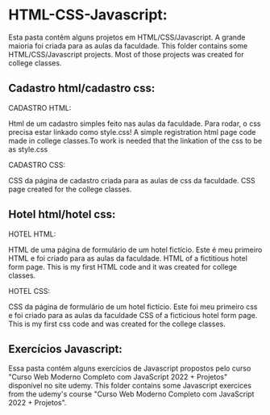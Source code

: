 # HTML-CSS-Javascript:

Esta pasta contêm alguns projetos em HTML/CSS/Javascript. A grande maioria foi criada para as aulas da faculdade.
This folder contains some HTML/CSS/Javascript projects. Most of those projects was created for college classes.

## Cadastro html/cadastro css:

CADASTRO HTML:

  Html de um cadastro simples feito nas aulas da faculdade. Para rodar, o css precisa estar linkado como style.css!
  A simple registration html page code made in college classes.To work   is needed that the linkation of the css to be as style.css

CADASTRO CSS:

  CSS da página de cadastro criada para as aulas de css da faculdade.
  CSS page created for the college classes.

## Hotel html/hotel css:

HOTEL HTML:

  HTML de uma página de formulário de um hotel fictício. Este é meu primeiro HTML e foi criado para as aulas da faculdade.
  HTML of a fictitious hotel form page. This is my first HTML code and it was created for college classes.
  
HOTEL CSS:

  CSS da página de formulário de um hotel fictício. Este foi meu primeiro css e foi criado para as aulas da faculdade 
  CSS of a ficticious hotel form page. This is my first css code and was created for the college classes.

## Exercícios Javascript:

  Essa pasta contém alguns exercícios de Javascript propostos pelo curso "Curso Web Moderno Completo com JavaScript 2022 + Projetos" disponível no site udemy.
  This folder contains some Javascript exercices from the udemy's course "Curso Web Moderno Completo com JavaScript 2022 + Projetos".
